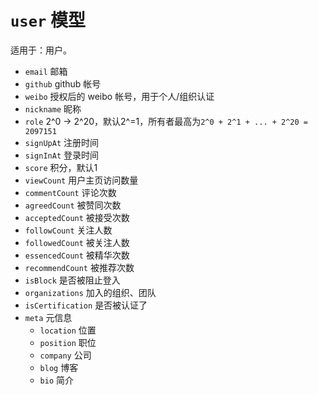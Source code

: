 # `user` 模型

适用于：用户。

- `email` 邮箱
- `github` github 帐号
- `weibo` 授权后的 weibo 帐号，用于个人/组织认证
- `nickname` 昵称
- `role` 2^0 -> 2^20，默认2^=1，所有者最高为`2^0 + 2^1 + ... + 2^20 = 2097151`
- `signUpAt` 注册时间
- `signInAt` 登录时间
- `score` 积分，默认1
- `viewCount` 用户主页访问数量
- `commentCount` 评论次数
- `agreedCount` 被赞同次数
- `acceptedCount` 被接受次数
- `followCount` 关注人数
- `followedCount` 被关注人数
- `essencedCount` 被精华次数
- `recommendCount` 被推荐次数
- `isBlock` 是否被阻止登入
- `organizations` 加入的组织、团队
- `isCertification` 是否被认证了
- `meta` 元信息
	- `location` 位置
	- `position` 职位
	- `company` 公司
	- `blog` 博客
	- `bio` 简介
